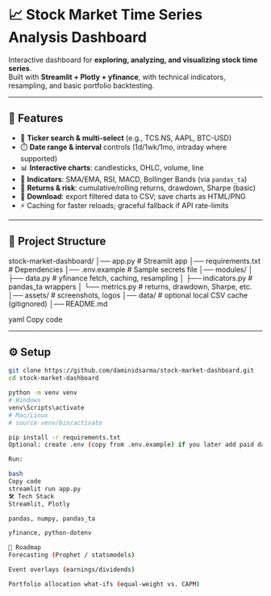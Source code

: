 # 📈 Stock Market Time Series Analysis Dashboard

Interactive dashboard for **exploring, analyzing, and visualizing stock time series**.  
Built with **Streamlit + Plotly + yfinance**, with technical indicators, resampling, and basic portfolio backtesting.

---

## 🚀 Features
- 🔎 **Ticker search & multi-select** (e.g., TCS.NS, AAPL, BTC-USD)
- ⏱️ **Date range & interval** controls (1d/1wk/1mo, intraday where supported)
- 📊 **Interactive charts**: candlesticks, OHLC, volume, line
- 🧠 **Indicators**: SMA/EMA, RSI, MACD, Bollinger Bands (via `pandas_ta`)
- 🧮 **Returns & risk**: cumulative/rolling returns, drawdown, Sharpe (basic)
- 🧾 **Download**: export filtered data to CSV; save charts as HTML/PNG
- ⚡ Caching for faster reloads; graceful fallback if API rate-limits

---

## 🧱 Project Structure
stock-market-dashboard/
│── app.py # Streamlit app
│── requirements.txt # Dependencies
│── .env.example # Sample secrets file
│── modules/
│ ├── data.py # yfinance fetch, caching, resampling
│ ├── indicators.py # pandas_ta wrappers
│ └── metrics.py # returns, drawdown, Sharpe, etc.
│── assets/ # screenshots, logos
│── data/ # optional local CSV cache (gitignored)
│── README.md

yaml
Copy code

---

## ⚙️ Setup

```bash
git clone https://github.com/daminidsarma/stock-market-dashboard.git
cd stock-market-dashboard

python -m venv venv
# Windows
venv\Scripts\activate
# Mac/Linux
# source venv/bin/activate

pip install -r requirements.txt
Optional: create .env (copy from .env.example) if you later add paid data sources (Alpha Vantage, Finnhub, etc.).

Run:

bash
Copy code
streamlit run app.py
🛠️ Tech Stack
Streamlit, Plotly

pandas, numpy, pandas_ta

yfinance, python-dotenv

🌟 Roadmap
Forecasting (Prophet / statsmodels)

Event overlays (earnings/dividends)

Portfolio allocation what-ifs (equal-weight vs. CAPM)

